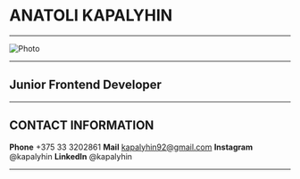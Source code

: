 # ANATOLI KAPALYHIN
*******************
![Photo](https://drive.google.com/file/d/1C7AYgSj4MZ_Az3QNWhf9zmBLfcC5fYbJ/view?usp=sharing "My photo")
*******************
## Junior Frontend Developer
*******************
## CONTACT INFORMATION
**Phone** +375 33 3202861
**Mail** kapalyhin92@gmail.com
**Instagram** @kapalyhin
**LinkedIn** @kapalyhin
*******************
